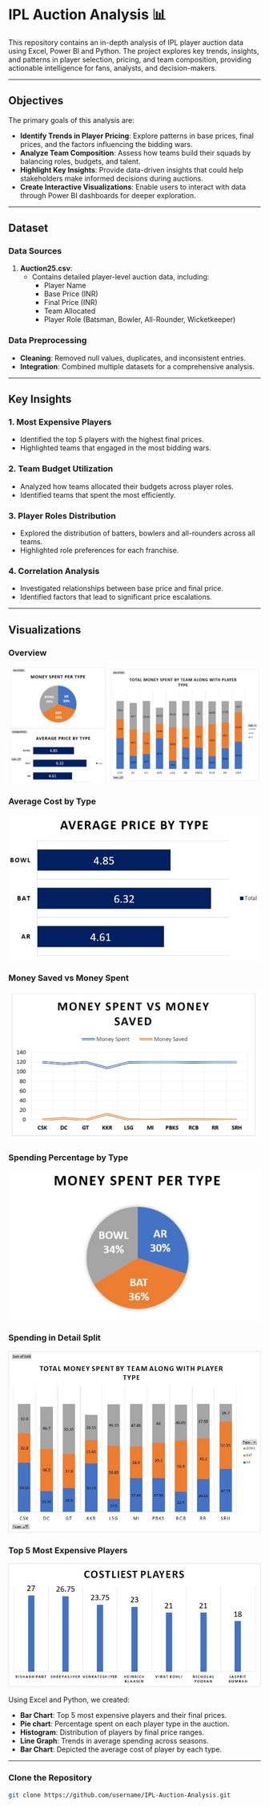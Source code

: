 # IPL Auction Analysis 📊

This repository contains an in-depth analysis of IPL player auction data using Excel, Power BI and Python. The project explores key trends, insights, and patterns in player selection, pricing, and team composition, providing actionable intelligence for fans, analysts, and decision-makers.

---

## Objectives

The primary goals of this analysis are:

- **Identify Trends in Player Pricing**: Explore patterns in base prices, final prices, and the factors influencing the bidding wars.
- **Analyze Team Composition**: Assess how teams build their squads by balancing roles, budgets, and talent.
- **Highlight Key Insights**: Provide data-driven insights that could help stakeholders make informed decisions during auctions.
- **Create Interactive Visualizations**: Enable users to interact with data through Power BI dashboards for deeper exploration.

---

## Dataset

### Data Sources

1. **Auction25.csv**: 
   - Contains detailed player-level auction data, including:
     - Player Name
     - Base Price (INR)
     - Final Price (INR)
     - Team Allocated
     - Player Role (Batsman, Bowler, All-Rounder, Wicketkeeper)
    


### Data Preprocessing

- **Cleaning**: Removed null values, duplicates, and inconsistent entries.
- **Integration**: Combined multiple datasets for a comprehensive analysis.

---

## Key Insights

### 1. **Most Expensive Players**
- Identified the top 5 players with the highest final prices.
- Highlighted teams that engaged in the most bidding wars.

### 2. **Team Budget Utilization**
- Analyzed how teams allocated their budgets across player roles.
- Identified teams that spent the most efficiently.

### 3. **Player Roles Distribution**
- Explored the distribution of batters, bowlers and all-rounders across all teams.
- Highlighted role preferences for each franchise.

### 4. **Correlation Analysis**
- Investigated relationships between base price and final price.
- Identified factors that lead to significant price escalations.



---

## Visualizations
### Overview
![Overview](Overview.jpg)

### Average Cost by Type
![Average Cost by Type](average_cost_by_type.jpg)

### Money Saved vs Money Spent
![Money Saved vs Money Spent](money_saved_vs_money_spent.jpg)

### Spending Percentage by Type
![Spending Percentage by Type](spending_percentage_by_type.jpg)

### Spending in Detail Split
![Spending in Detail Split](spending_in_detail_split.jpg)

### Top 5 Most Expensive Players
![Top 5 Most Expensive Players](top_5_most_expensive.jpg)

Using Excel and Python, we created:

- **Bar Chart**: Top 5 most expensive players and their final prices.
- **Pie chart**: Percentage spent on each player type in the auction.
- **Histogram**: Distribution of players by final price ranges.
- **Line Graph**: Trends in average spending across seasons.
- **Bar Chart**: Depicted the average cost of player by each type.
  
---



### Clone the Repository
   ```bash
   git clone https://github.com/username/IPL-Auction-Analysis.git

